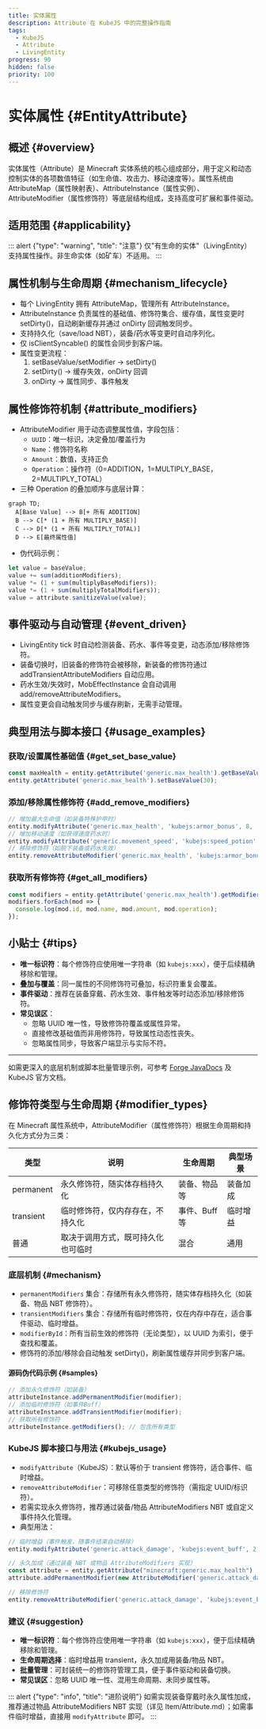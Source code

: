 ```yaml
---
title: 实体属性
description: Attribute 在 KubeJS 中的完整操作指南
tags:
  - KubeJS
  - Attribute
  - LivingEntity
progress: 90
hidden: false
priority: 100
---
```


# 实体属性 {#EntityAttribute}

## 概述 {#overview}

实体属性（Attribute）是 Minecraft 实体系统的核心组成部分，用于定义和动态控制实体的各项数值特征（如生命值、攻击力、移动速度等）。属性系统由 AttributeMap（属性映射表）、AttributeInstance（属性实例）、AttributeModifier（属性修饰符）等底层结构组成，支持高度可扩展和事件驱动。

## 适用范围 {#applicability}

::: alert {"type": "warning", "title": "注意"}
仅"有生命的实体"（LivingEntity）支持属性操作。非生命实体（如矿车）不适用。
:::

## 属性机制与生命周期 {#mechanism_lifecycle}

- 每个 LivingEntity 拥有 AttributeMap，管理所有 AttributeInstance。
- AttributeInstance 负责属性的基础值、修饰符集合、缓存值，属性变更时 setDirty()，自动刷新缓存并通过 onDirty 回调触发同步。
- 支持持久化（save/load NBT），装备/药水等变更时自动序列化。
- 仅 isClientSyncable() 的属性会同步到客户端。
- 属性变更流程：
  1. setBaseValue/setModifier → setDirty()
  2. setDirty() → 缓存失效，onDirty 回调
  3. onDirty → 属性同步、事件触发

## 属性修饰符机制 {#attribute_modifiers}

- AttributeModifier 用于动态调整属性值，字段包括：
  - `UUID`：唯一标识，决定叠加/覆盖行为
  - `Name`：修饰符名称
  - `Amount`：数值，支持正负
  - `Operation`：操作符（0=ADDITION，1=MULTIPLY_BASE，2=MULTIPLY_TOTAL）
- 三种 Operation 的叠加顺序与底层计算：

```mermaid
graph TD;
  A[Base Value] --> B[+ 所有 ADDITION]
  B --> C[* (1 + 所有 MULTIPLY_BASE)]
  C --> D[* (1 + 所有 MULTIPLY_TOTAL)]
  D --> E[最终属性值]
```

- 伪代码示例：

```js
let value = baseValue;
value += sum(additionModifiers);
value *= (1 + sum(multiplyBaseModifiers));
value *= (1 + sum(multiplyTotalModifiers));
value = attribute.sanitizeValue(value);
```

## 事件驱动与自动管理 {#event_driven}

- LivingEntity tick 时自动检测装备、药水、事件等变更，动态添加/移除修饰符。
- 装备切换时，旧装备的修饰符会被移除，新装备的修饰符通过 addTransientAttributeModifiers 自动应用。
- 药水生效/失效时，MobEffectInstance 会自动调用 add/removeAttributeModifiers。
- 属性变更会自动触发同步与缓存刷新，无需手动管理。

## 典型用法与脚本接口 {#usage_examples}

### 获取/设置属性基础值 {#get_set_base_value}

```js
const maxHealth = entity.getAttribute('generic.max_health').getBaseValue();
entity.getAttribute('generic.max_health').setBaseValue(30);
```

### 添加/移除属性修饰符 {#add_remove_modifiers}

```js
// 增加最大生命值（如装备特殊护甲时）
entity.modifyAttribute('generic.max_health', 'kubejs:armor_bonus', 8, 'addition');
// 增加移动速度（如获得速度药水时）
entity.modifyAttribute('generic.movement_speed', 'kubejs:speed_potion', 0.2, 'multiply_total');
// 移除修饰符（如脱下装备或药水失效）
entity.removeAttributeModifier('generic.max_health', 'kubejs:armor_bonus');
```

### 获取所有修饰符 {#get_all_modifiers}

```js
const modifiers = entity.getAttribute('generic.max_health').getModifiers();
modifiers.forEach(mod => {
  console.log(mod.id, mod.name, mod.amount, mod.operation);
});
```

## 小贴士 {#tips}

- **唯一标识符**：每个修饰符应使用唯一字符串（如 `kubejs:xxx`），便于后续精确移除和管理。
- **叠加与覆盖**：同一属性的不同修饰符可叠加，标识符重复会覆盖。
- **事件驱动**：推荐在装备穿戴、药水生效、事件触发等时动态添加/移除修饰符。
- **常见误区**：
  - 忽略 UUID 唯一性，导致修饰符覆盖或属性异常。
  - 直接修改基础值而非用修饰符，导致属性动态性丧失。
  - 忽略属性同步，导致客户端显示与实际不符。

---

如需更深入的底层机制或脚本批量管理示例，可参考 [Forge JavaDocs](https://mcstreetguy.github.io/ForgeJavaDocs/1.20.1-47.1.0/index.html) 及 KubeJS 官方文档。

## 修饰符类型与生命周期 {#modifier_types}

在 Minecraft 属性系统中，AttributeModifier（属性修饰符）根据生命周期和持久化方式分为三类：

| 类型         | 说明                                 | 生命周期         | 典型场景         |
|--------------|--------------------------------------|------------------|------------------|
| permanent    | 永久修饰符，随实体存档持久化         | 装备、物品等     | 装备加成         |
| transient    | 临时修饰符，仅内存存在，不持久化     | 事件、Buff等     | 临时增益         |
| 普通         | 取决于调用方式，既可持久化也可临时   | 混合             | 通用             |

### 底层机制 {#mechanism}

- `permanentModifiers` 集合：存储所有永久修饰符，随实体存档持久化（如装备、物品 NBT 修饰符）。
- `transientModifiers` 集合：存储所有临时修饰符，仅在内存中存在，适合事件驱动、临时增益。
- `modifierById`：所有当前生效的修饰符（无论类型），以 UUID 为索引，便于查找和覆盖。
- 修饰符的添加/移除会自动触发 setDirty()，刷新属性缓存并同步到客户端。

#### 源码伪代码示例 {#samples}

```js
// 添加永久修饰符（如装备）
attributeInstance.addPermanentModifier(modifier);
// 添加临时修饰符（如事件Buff）
attributeInstance.addTransientModifier(modifier);
// 获取所有修饰符
attributeInstance.getModifiers(); // 包含所有类型
```

### KubeJS 脚本接口与用法 {#kubejs_usage}

- `modifyAttribute`（KubeJS）：默认等价于 transient 修饰符，适合事件、临时增益。
- `removeAttributeModifier`：可移除任意类型的修饰符（需指定 UUID/标识符）。
- 若需实现永久修饰符，推荐通过装备/物品 AttributeModifiers NBT 或自定义事件持久化管理。
- 典型用法：

```js
// 临时增益（事件触发，随事件结束自动移除）
entity.modifyAttribute('generic.attack_damage', 'kubejs:event_buff', 2, 'addition');

// 永久加成（通过装备 NBT 或物品 AttributeModifiers 实现）
const attribute = entity.getAttribute("minecraft:generic.max_health")
attribute.addPermanentModifier(new AttributeModifier('generic.attack_damage', 'kubejs:event_buff', 2, 'addition'))

// 移除修饰符
entity.removeAttributeModifier('generic.attack_damage', 'kubejs:event_buff');
```

### 建议 {#suggestion}

- **唯一标识符**：每个修饰符应使用唯一字符串（如 `kubejs:xxx`），便于后续精确移除和管理。
- **生命周期选择**：临时增益用 transient，永久加成用装备/物品 NBT。
- **批量管理**：可封装统一的修饰符管理工具，便于事件驱动和装备切换。
- **常见误区**：忽略 UUID 唯一性、混用生命周期、未同步属性等。

::: alert {"type": "info", "title": "进阶说明"}
如需实现装备穿戴时永久属性加成，推荐通过物品 AttributeModifiers NBT 实现（详见 Item/Attribute.md）；如需事件临时增益，直接用 `modifyAttribute` 即可。
:::

